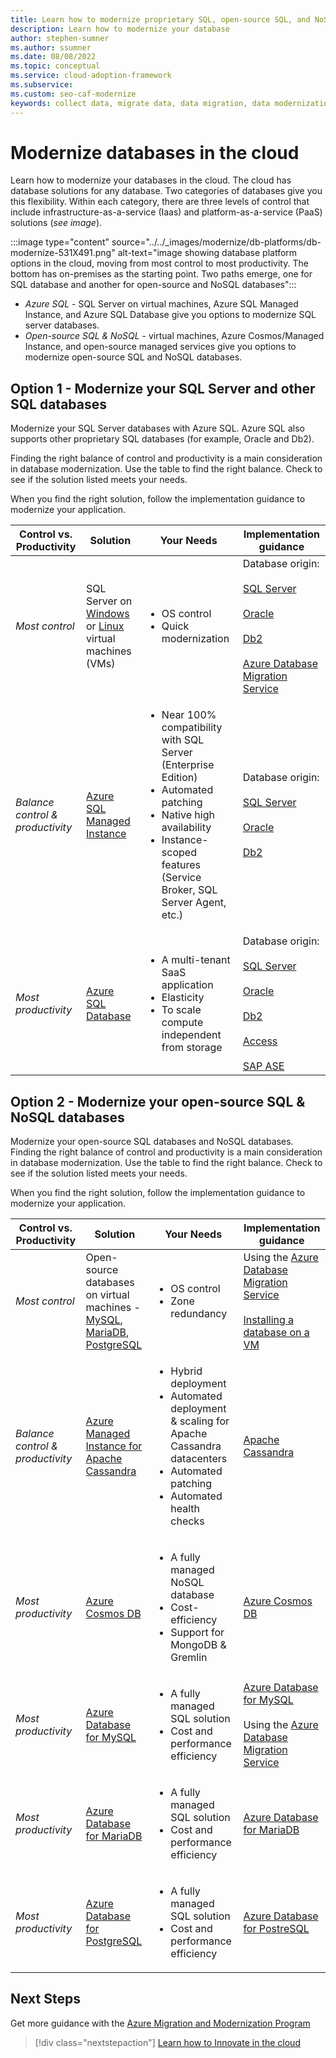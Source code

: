 ```yaml
---
title: Learn how to modernize proprietary SQL, open-source SQL, and NoSQL databases in the cloud
description: Learn how to modernize your database
author: stephen-sumner
ms.author: ssumner
ms.date: 08/08/2022
ms.topic: conceptual
ms.service: cloud-adoption-framework
ms.subservice: 
ms.custom: seo-caf-modernize
keywords: collect data, migrate data, data migration, data modernization
---
```

# Modernize databases in the cloud

Learn how to modernize your databases in the cloud. The cloud has database solutions for any database. Two categories of databases give you this flexibility. Within each category, there are three levels of control that include infrastructure-as-a-service (Iaas) and platform-as-a-service (PaaS) solutions (*see image*).

:::image type="content" source="../../_images/modernize/db-platforms/db-modernize-531X491.png" alt-text="image showing database platform options in the cloud, moving from most control to most productivity. The bottom has on-premises as the starting point. Two paths emerge, one for SQL database and another for open-source and NoSQL databases":::

- *Azure SQL* - SQL Server on virtual machines, Azure SQL Managed Instance, and Azure SQL Database give you options to modernize SQL server databases.
- *Open-source SQL & NoSQL* - virtual machines, Azure Cosmos/Managed Instance, and open-source managed services give you options to modernize open-source SQL and NoSQL databases.

## Option 1 - Modernize your SQL Server and other SQL databases

Modernize your SQL Server databases with Azure SQL. Azure SQL also supports other proprietary SQL databases (for example, Oracle and Db2).

Finding the right balance of control and productivity is a main consideration in database modernization. Use the table to find the right balance. Check to see if the solution listed meets your needs.

When you find the right solution, follow the implementation guidance to modernize your application.

| Control vs. Productivity | Solution | Your Needs | Implementation guidance |
| --- | --- | --- | --- |
| *Most control* | SQL Server on [Windows](/azure/azure-sql/virtual-machines/windows/sql-server-on-azure-vm-iaas-what-is-overview) or [Linux](/azure/azure-sql/virtual-machines/linux/sql-server-on-linux-vm-what-is-iaas-overview) virtual machines (VMs) | <ul><li>OS control</li> <li>Quick modernization</li></ul> | Database origin:<br><br>[SQL Server](/azure/azure-sql/migration-guides/virtual-machines/sql-server-to-sql-on-azure-vm-migration-overview) <br><br> [Oracle](/azure/azure-sql/migration-guides/virtual-machines/oracle-to-sql-on-azure-vm-guide) <br><br> [Db2](/azure/azure-sql/migration-guides/virtual-machines/db2-to-sql-on-azure-vm-guide) <br><br> [Azure Database Migration Service](/azure/dms/)|
| *Balance control & <br>productivity*| [Azure SQL Managed Instance](/azure/azure-sql/managed-instance/sql-managed-instance-paas-overview) | <ul><li> Near 100% compatibility with SQL Server (Enterprise Edition)</li> <li>Automated patching </li> <li>Native high availability</li> <li> Instance-scoped features (Service Broker, SQL Server Agent, etc.) </li> </ul> | Database origin:<br><br>[SQL Server](/azure/azure-sql/migration-guides/managed-instance/sql-server-to-managed-instance-overview) <br><br> [Oracle](/azure/azure-sql/migration-guides/managed-instance/oracle-to-managed-instance-guide) <br><br> [Db2](/azure/azure-sql/migration-guides/managed-instance/db2-to-managed-instance-guide)
| *Most productivity*| [Azure SQL Database](/azure/azure-sql/database/sql-database-paas-overview) | <ul><li>A multi-tenant SaaS application</li><li>Elasticity</li><li>To scale compute independent from storage</li></ul> |Database origin:<br><br> [SQL Server](/azure/azure-sql/migration-guides/database/sql-server-to-sql-database-overview) <br><br> [Oracle](/azure/azure-sql/migration-guides/database/oracle-to-sql-database-guide) <br><br> [Db2](/azure/azure-sql/migration-guides/database/db2-to-sql-database-guide) <br><br> [Access](/azure/azure-sql/migration-guides/database/access-to-sql-database-guide) <br><br> [SAP ASE](/azure/azure-sql/migration-guides/database/sap-ase-to-sql-database) |

## Option 2 - Modernize your open-source SQL & NoSQL databases

Modernize your open-source SQL databases and NoSQL databases. Finding the right balance of control and productivity is a main consideration in database modernization. Use the table to find the right balance. Check to see if the solution listed meets your needs.

When you find the right solution, follow the implementation guidance to modernize your application.

| Control vs. Productivity | Solution | Your Needs | Implementation guidance |
| --- | --- | --- | --- |
| *Most control* | Open-source databases on virtual machines - [MySQL](/azure/mysql/single-server/overview),  [MariaDB](/azure/mariadb/overview), [PostgreSQL](/azure/postgresql/single-server/overview) | <ul><li>OS control </li> <li> Zone redundancy </li></ul> | Using the [Azure Database Migration Service](/azure/dms/) <br><br> [Installing a database on a VM](/azure/azure-sql/migration-guides/virtual-machines/sql-server-to-sql-on-azure-vm-migration-overview)|
| *Balance control & productivity* | [Azure Managed Instance for Apache Cassandra](/azure/managed-instance-apache-cassandra/introduction)| <ul><li> Hybrid deployment </li> <li>Automated deployment & scaling for Apache Cassandra datacenters</li> <li>Automated patching</li> <li>Automated health checks</li> </ul> | [Apache Cassandra](/azure/managed-instance-apache-cassandra/dual-write-proxy-migration) |
| *Most productivity* | [Azure Cosmos DB](/azure/cosmos-db/introduction) | <ul><li> A fully managed NoSQL database</li><li>Cost-efficiency</li><li>Support for MongoDB & Gremlin</ul> | [Azure Cosmos DB](/azure/cosmos-db/cosmosdb-migrationchoices) |
| *Most productivity* | [Azure Database for MySQL](/azure/mysql/single-server/overview) | <ul><li>A fully managed SQL solution</li><li>Cost and performance efficiency</li></ul> | [Azure Database for MySQL](/azure/dms/tutorial-mysql-azure-mysql-offline-portal) <br><br> Using the [Azure Database Migration Service](/azure/dms/)|
| *Most productivity* | [Azure Database for MariaDB](/azure/mariadb/overview) | <ul><li>A fully managed SQL solution</li><li>Cost and performance efficiency</li></ul> | [Azure Database for MariaDB](/azure/mariadb/howto-migrate-dump-restore) |
| *Most productivity* | [Azure Database for PostgreSQL](/azure/postgresql/single-server/overview) | <ul><li>A fully managed SQL solution</li><li>Cost and performance efficiency</li></ul>| [Azure Database for PostreSQL](/azure/dms/tutorial-postgresql-azure-postgresql-online-portal)|

## Next Steps

Get more guidance with the [Azure Migration and Modernization Program](/migration/migration-modernization-program/#program-form)

>[!div class="nextstepaction"]
> [Learn how to Innovate in the cloud](../../innovate/index.md)
